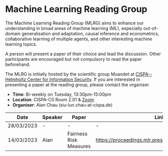 # Machine Learning Reading Group

The Machine Learning Reading Group (MLRG) aims to enhance our understanding in broad areas of machine learning (ML), especially out-of-domain generalisation and adaptation, causal inference and econometrics, collaborative learning of multiple agents, and other interesting machine learning topics.

A person will present a paper of their choice and lead the discussion. Other participants are encouraged but not compulsory to read the paper beforehand.

The MLRG is initially hosted by the scientific group Muandet at [CISPA--Helmholtz Center for Information Security](https://cispa.de/en). If you are interested in presenting a paper at the reading group, please contact the organiser.

- **Time**: Bi-weekly on Tuesday, 13:30pm-15:00pm
- **Location**: CISPA-C0 Room 2.01 & [Zoom](https://cispa-de.zoom.us/j/67376706036)
- **Organiser**: Alan Chau (siu-lun.chau-at-cispa.de)

| Date | Speaker | Paper | Link |
| --- | --- | --- | --- |
| 28/03/2023 | - | - | - |
| 14/03/2023 | Alan | Fairness Risk Measures | https://proceedings.mlr.press/v97/williamson19a.html |
